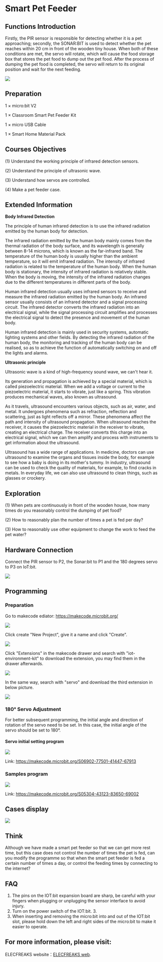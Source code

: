 ﻿---
sidebar_position: 4
sidebar_label: Smart Pet Feeder
---

# Smart Pet Feeder

## Functions Introduction

Firstly, the PIR sensor is responsible for detecting whether it is a pet approaching; secondly, the SONAR:BIT  is used to detect whether the pet reaches within 20 cm in front of the wooden tiny house. When both of these conditions are met, the servo will rotate, which will cause the food storage box that stores the pet food to dump out the pet food. After the process of dumping the pet food is completed, the servo will return to its original position and wait for the next feeding.

![](https://wiki-media-ef.oss-cn-hongkong.aliyuncs.com/i18n/en/docusaurus-plugin-content-docs/current/microbit/interesting-case/classroom-smart-pet-feeder-kit/images/microbit-smart-maker-kit-pet.png)

## Preparation

1 × micro:bit V2

1 × Classroom Smart Pet Feeder Kit

1 × micro USB Cable

1 × Smart Home Material Pack

## Courses Objectives

(1) Understand the working principle of infrared detection sensors.

(2) Understand the principle of ultrasonic wave.

(3) Understand how servos are controlled.

(4) Make a pet feeder case.

## Extended Information ##

**Body Infrared Detection**

The principle of human infrared detection is to use the infrared radiation emitted by the human body for detection.

The infrared radiation emitted by the human body mainly comes from the thermal radiation of the body surface, and its wavelength is generally between 8-14 microns, which is known as the far-infrared band. The temperature of the human body is usually higher than the ambient temperature, so it will emit infrared radiation. The intensity of infrared radiation is related to the temperature of the human body. When the human body is stationary, the intensity of infrared radiation is relatively stable. When the body is moving, the intensity of the infrared radiation changes due to the different temperatures in different parts of the body.

Human infrared detection usually uses infrared sensors to receive and measure the infrared radiation emitted by the human body. An infrared sensor usually consists of an infrared detector and a signal processing circuit. The infrared detector converts the infrared radiation into an electrical signal, while the signal processing circuit amplifies and processes the electrical signal to detect the presence and movement of the human body.

Human infrared detection is mainly used in security systems, automatic lighting systems and other fields. By detecting the infrared radiation of the human body, the monitoring and tracking of the human body can be realised, so as to achieve the function of automatically switching on and off the lights and alarms.

**Ultrasonic principle**

Ultrasonic wave is a kind of high-frequency sound wave, we can't hear it.

Its generation and propagation is achieved by a special material, which is called piezoelectric material. When we add a voltage or current to the piezoelectric material, it starts to vibrate, just like a spring. This vibration produces mechanical waves, also known as ultrasound.

As it travels, ultrasound encounters various objects, such as air, water, and metal. It undergoes phenomena such as refraction, reflection and scattering, just as light reflects off a mirror. These phenomena affect the path and intensity of ultrasound propagation. When ultrasound reaches the receiver, it causes the piezoelectric material in the receiver to vibrate, creating an electrical charge. The receiver converts this charge into an electrical signal, which we can then amplify and process with instruments to get information about the ultrasound.

Ultrasound has a wide range of applications. In medicine, doctors can use ultrasound to examine the organs and tissues inside the body, for example to see how a baby is doing in its mother's tummy. In industry, ultrasound can be used to check the quality of materials, for example, to find cracks in metals. In everyday life, we can also use ultrasound to clean things, such as glasses or crockery.

## Exploration

(1) When pets are continuously in front of the wooden house, how many times do you reasonably control the dumping of pet food?

(2) How to reasonably plan the number of times a pet is fed per day?

(3) How to reasonably use other equipment to change the work to feed the pet water?

## Hardware Connection

Connect the PIR sensor to P2, the Sonar:bit to P1 and the 180 degrees servo to P3 on IoT:bit. 

![](https://wiki-media-ef.oss-cn-hongkong.aliyuncs.com/i18n/en/docusaurus-plugin-content-docs/current/microbit/interesting-case/classroom-smart-pet-feeder-kit/images/microbit-smart-maker-kit-pet-2.png)

## Programming

### Preparation

Go to makecode ediator: https://makecode.microbit.org/

![](https://wiki-media-ef.oss-cn-hongkong.aliyuncs.com/i18n/en/docusaurus-plugin-content-docs/current/microbit/interesting-case/classroom-smart-pet-feeder-kit/images/microbit-smart-maker-kit-case02-02.png)



Click create "New Project", give it a name and click "Create". 

![](https://wiki-media-ef.oss-cn-hongkong.aliyuncs.com/i18n/en/docusaurus-plugin-content-docs/current/microbit/interesting-case/classroom-smart-pet-feeder-kit/images/microbit-smart-maker-kit-case02-03.png)



Click "Extensions" in the makecode drawer and search with "iot-environment-kit" to download the extension, you may find them in the drawer afterwards. 

![](https://wiki-media-ef.oss-cn-hongkong.aliyuncs.com/i18n/en/docusaurus-plugin-content-docs/current/microbit/interesting-case/classroom-smart-pet-feeder-kit/images/microbit-smart-maker-kit-case02-04.png)



In the same way, search with "servo" and download the third extension in below picture. 

![](https://wiki-media-ef.oss-cn-hongkong.aliyuncs.com/i18n/en/docusaurus-plugin-content-docs/current/microbit/interesting-case/classroom-smart-pet-feeder-kit/images/microbit-smart-maker-kit-case03-04.png)

### 180° Servo Adjustment

For better subsequent programming, the initial angle and direction of rotation of the servo need to be set. In this case, the initial angle of the servo should be set to 180°.

#### Servo initial setting program

![](https://wiki-media-ef.oss-cn-hongkong.aliyuncs.com/i18n/en/docusaurus-plugin-content-docs/current/microbit/interesting-case/classroom-smart-pet-feeder-kit/images/microbit-smart-maker-kit-case02-06.png)

Link: https://makecode.microbit.org/S06902-77501-41447-67913

### Samples program

![](https://wiki-media-ef.oss-cn-hongkong.aliyuncs.com/i18n/en/docusaurus-plugin-content-docs/current/microbit/interesting-case/classroom-smart-pet-feeder-kit/images/microbit-smart-maker-kit-case02-05.png)



Link: https://makecode.microbit.org/S05304-43123-83650-69002

## Cases display

![](https://wiki-media-ef.oss-cn-hongkong.aliyuncs.com/i18n/en/docusaurus-plugin-content-docs/current/microbit/interesting-case/classroom-smart-pet-feeder-kit/images/smart-maker-kit-demo.gif)

## Think

Although we have made a smart pet feeder so that we can get more rest time, but this case does not control the number of times the pet is fed, can you modify the programme so that when the smart pet feeder is fed a certain number of times a day, or control the feeding times by connecting to the internet?

## FAQ

1. The pins on the IOT:bit expansion board are sharp, be careful with your fingers when plugging or unplugging the sensor interface to avoid injury.
2. Turn on the power switch of the IOT:bit. 3.
3. When inserting and removing the micro:bit into and out of the IOT:bit slot, please hold down the left and right sides of the micro:bit to make it easier to operate.

## For more information, please visit:

ELECFREAKS website：[ELECFREAKS web](https://www.elecfreaks.com/).
